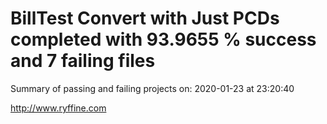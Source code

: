 # BillTest Convert with Just PCDs completed with 93.9655 % success and 7 failing files

Summary of passing and failing projects on: 2020-01-23 at 23:20:40

http://www.ryffine.com
